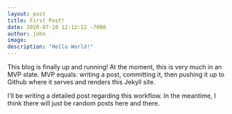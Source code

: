 ```yaml
---
layout: post
title: First Post!
date: 2020-07-10 12:12:12 -7000
author: john
image:
description: "Hello World!"
---
```

This blog is finally up and running! At the moment, this is very much in an MVP state. MVP equals: writing a post, committing it, then pushing it up to Github where it serves and renders this Jekyll site.

I’ll be writing a detailed post regarding this workflow. In the meantime, I think there will just be random posts here and there.
